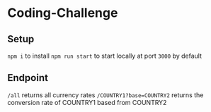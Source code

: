 # Coding-Challenge

## Setup

`npm i` to install
`npm run start` to start locally at port `3000` by default

## Endpoint

`/all` returns all currency rates
`/COUNTRY1?base=COUNTRY2` returns the conversion rate of COUNTRY1 based from COUNTRY2
